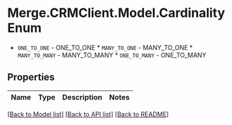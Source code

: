 # Merge.CRMClient.Model.CardinalityEnum
* `ONE_TO_ONE` - ONE_TO_ONE * `MANY_TO_ONE` - MANY_TO_ONE * `MANY_TO_MANY` - MANY_TO_MANY * `ONE_TO_MANY` - ONE_TO_MANY

## Properties

Name | Type | Description | Notes
------------ | ------------- | ------------- | -------------

[[Back to Model list]](../README.md#documentation-for-models) [[Back to API list]](../README.md#documentation-for-api-endpoints) [[Back to README]](../README.md)

